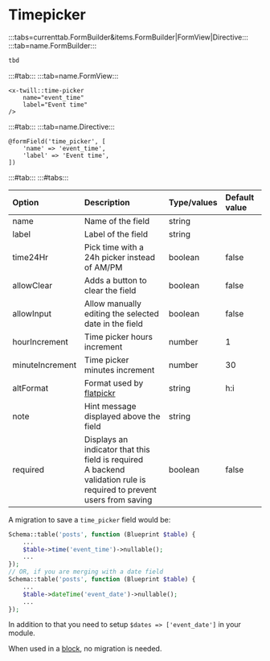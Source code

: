 # Timepicker

:::tabs=currenttab.FormBuilder&items.FormBuilder|FormView|Directive:::
:::tab=name.FormBuilder:::

```php
tbd
```

:::#tab:::
:::tab=name.FormView:::

```blade
<x-twill::time-picker 
    name="event_time" 
    label="Event time"
/>
```

:::#tab:::
:::tab=name.Directive:::

```blade
@formField('time_picker', [
    'name' => 'event_time',
    'label' => 'Event time',
])
```

:::#tab:::
:::#tabs:::

| Option          | Description                                                                                                              | Type/values | Default value |
|:----------------|:-------------------------------------------------------------------------------------------------------------------------|:------------|:--------------|
| name            | Name of the field                                                                                                        | string      |               |
| label           | Label of the field                                                                                                       | string      |               |
| time24Hr        | Pick time with a 24h picker instead of AM/PM                                                                             | boolean     | false         |
| allowClear      | Adds a button to clear the field                                                                                         | boolean     | false         |
| allowInput      | Allow manually editing the selected date in the field                                                                    | boolean     | false         |
| hourIncrement   | Time picker hours increment                                                                                              | number      | 1             |
| minuteIncrement | Time picker minutes increment                                                                                            | number      | 30            |
| altFormat       | Format used by [flatpickr](https://flatpickr.js.org/formatting/)                                                         | string      | h:i           |
| note            | Hint message displayed above the field                                                                                   | string      |               |
| required        | Displays an indicator that this field is required<br/>A backend validation rule is required to prevent users from saving | boolean     | false         |

A migration to save a `time_picker` field would be:

```php
Schema::table('posts', function (Blueprint $table) {
    ...
    $table->time('event_time')->nullable();
    ...
});
// OR, if you are merging with a date field
Schema::table('posts', function (Blueprint $table) {
    ...
    $table->dateTime('event_date')->nullable();
    ...
});
```

In addition to that you need to setup `$dates => ['event_date']` in your module.

When used in a [block](../5_block-editor), no migration is needed.
